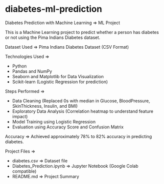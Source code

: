 # diabetes-ml-prediction
Diabetes Prediction with Machine Learning => ML Project

This is a Machine Learning project to predict whether a person has diabetes or not using the Pima Indians Diabetes dataset.

Dataset Used => Pima Indians Diabetes Dataset (CSV Format)

Technologies Used =>
- Python
- Pandas and NumPy
- Seaborn and Matplotlib for Data Visualization
- Scikit-learn (Logistic Regression for prediction)

Steps Performed =>
- Data Cleaning (Replaced 0s with median in Glucose, BloodPressure, SkinThickness, Insulin, and BMI)
- Exploratory Data Analysis (Correlation heatmap to understand feature impact)
- Model Training using Logistic Regression
- Evaluation using Accuracy Score and Confusion Matrix

Accuracy =>
Achieved approximately 78% to 82% accuracy in predicting diabetes.

Project Files =>
- diabetes.csv => Dataset file
- Diabetes_Prediction.ipynb => Jupyter Notebook (Google Colab compatible)
- README.md => Project Summary

